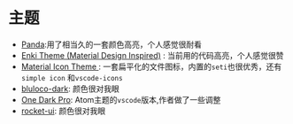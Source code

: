 # 主题

  - [Panda](https://marketplace.visualstudio.com/items?itemName=tinkertrain.theme-panda):用了相当久的一套颜色高亮，个人感觉很耐看
  - [Enki Theme (Material Design Inspired)](https://marketplace.visualstudio.com/items?itemName=dorelljames.enki-theme-vscode) : 当前用的代码高亮，个人感觉很赞
  - [Material Icon Theme ](https://marketplace.visualstudio.com/items?itemName=PKief.material-icon-theme): 一套扁平化的文件图标，内置的`seti`也很优秀，还有`simple icon` 和`vscode-icons`
  - [bluloco-dark](https://marketplace.visualstudio.com/items?itemName=uloco.theme-bluloco-dark): 颜色很对我眼
  - [One Dark Pro](https://marketplace.visualstudio.com/items?itemName=zhuangtongfa.Material-theme): Atom主题的`vscode`版本,作者做了一些调整
  - [rocket-ui](https://marketplace.visualstudio.com/items?itemName=legfrey.rocket-ui): 颜色很对我眼